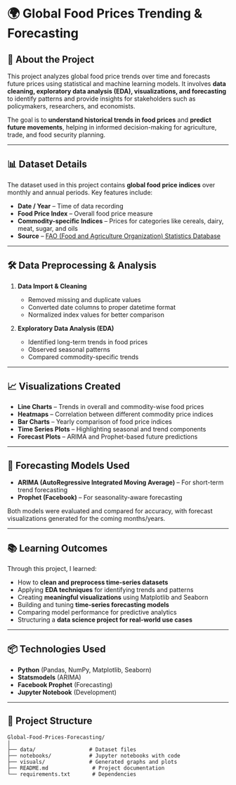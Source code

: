 # 🌍 Global Food Prices Trending & Forecasting

## 📌 About the Project

This project analyzes global food price trends over time and forecasts future prices using statistical and machine learning models. It involves **data cleaning, exploratory data analysis (EDA), visualizations, and forecasting** to identify patterns and provide insights for stakeholders such as policymakers, researchers, and economists.

The goal is to **understand historical trends in food prices** and **predict future movements**, helping in informed decision-making for agriculture, trade, and food security planning.

---

## 📊 Dataset Details

The dataset used in this project contains **global food price indices** over monthly and annual periods. Key features include:

* **Date / Year** – Time of data recording
* **Food Price Index** – Overall food price measure
* **Commodity-specific Indices** – Prices for categories like cereals, dairy, meat, sugar, and oils
* **Source** – [FAO (Food and Agriculture Organization) Statistics Database](https://www.fao.org/faostat/)

---

## 🛠 Data Preprocessing & Analysis

1. **Data Import & Cleaning**

   * Removed missing and duplicate values
   * Converted date columns to proper datetime format
   * Normalized index values for better comparison

2. **Exploratory Data Analysis (EDA)**

   * Identified long-term trends in food prices
   * Observed seasonal patterns
   * Compared commodity-specific trends

---

## 📈 Visualizations Created

* **Line Charts** – Trends in overall and commodity-wise food prices
* **Heatmaps** – Correlation between different commodity price indices
* **Bar Charts** – Yearly comparison of food price indices
* **Time Series Plots** – Highlighting seasonal and trend components
* **Forecast Plots** – ARIMA and Prophet-based future predictions

---

## 🔮 Forecasting Models Used

* **ARIMA (AutoRegressive Integrated Moving Average)** – For short-term trend forecasting
* **Prophet (Facebook)** – For seasonality-aware forecasting

Both models were evaluated and compared for accuracy, with forecast visualizations generated for the coming months/years.

---

## 📚 Learning Outcomes

Through this project, I learned:

* How to **clean and preprocess time-series datasets**
* Applying **EDA techniques** for identifying trends and patterns
* Creating **meaningful visualizations** using Matplotlib and Seaborn
* Building and tuning **time-series forecasting models**
* Comparing model performance for predictive analytics
* Structuring a **data science project for real-world use cases**

---

## 📦 Technologies Used

* **Python** (Pandas, NumPy, Matplotlib, Seaborn)
* **Statsmodels** (ARIMA)
* **Facebook Prophet** (Forecasting)
* **Jupyter Notebook** (Development)

---

## 📜 Project Structure

```
Global-Food-Prices-Forecasting/
│
├── data/                 # Dataset files
├── notebooks/            # Jupyter notebooks with code
├── visuals/              # Generated graphs and plots
├── README.md              # Project documentation
└── requirements.txt       # Dependencies
```

